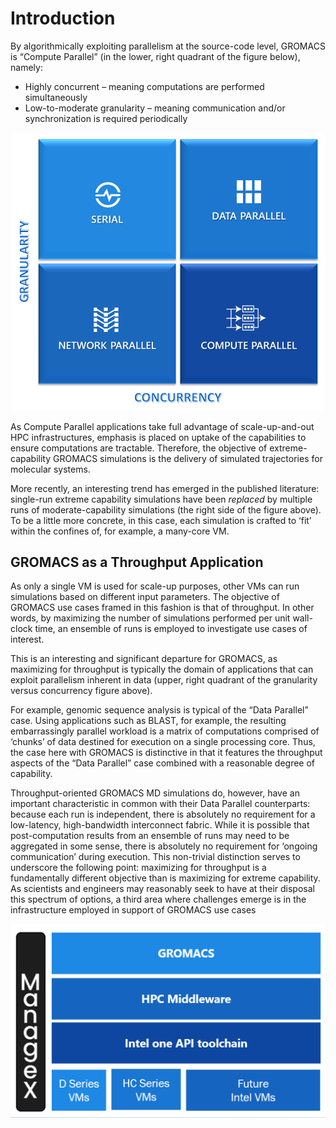 # Introduction

By algorithmically exploiting parallelism at the source-code level, GROMACS is “Compute Parallel” (in the lower, right quadrant of the figure below), namely:

- Highly concurrent – meaning computations are performed simultaneously
- Low-to-moderate granularity – meaning communication and/or synchronization is required periodically 

![Granularity versus Concurrency](/hpc/throughput/media/granularity_vs_concurrency.png "Granularity versus Concurrency")

As Compute Parallel applications take full advantage of scale-up-and-out HPC infrastructures, emphasis is placed on uptake of the capabilities to ensure computations are tractable.  Therefore, the objective of extreme-capability GROMACS simulations is the delivery of simulated trajectories for molecular systems. 

More recently, an interesting trend has emerged in the published literature: single-run extreme capability simulations have been _replaced_ by multiple runs of moderate-capability simulations (the right side of the figure above). To be a little more concrete, in this case, each simulation is crafted to ‘fit’ within the confines of, for example, a many-core VM.


## GROMACS as a Throughput Application

As only a single VM is used for scale-up purposes, other VMs can run simulations based on different input parameters. The objective of GROMACS use cases framed in this fashion is that of throughput. In other words, by maximizing the number of simulations performed per unit wall-clock time, an ensemble of runs is employed to investigate use cases of interest. 

This is an interesting and significant departure for GROMACS, as maximizing for throughput is typically the domain of applications that can exploit parallelism inherent in data (upper, right quadrant of the granularity versus concurrency figure above).

For example, genomic sequence analysis is typical of the “Data Parallel” case. Using applications such as BLAST, for example, the resulting embarrassingly parallel workload is a matrix of computations comprised of ‘chunks’ of data destined for execution on a single processing core. Thus, the case here with GROMACS is distinctive in that it features the throughput aspects of the “Data Parallel” case combined with a reasonable degree of capability.

Throughput-oriented GROMACS MD simulations do, however, have an important characteristic in common with their Data Parallel counterparts: because each run is independent, there is absolutely no requirement for a low-latency, high-bandwidth interconnect fabric. While it is possible that post-computation results from an ensemble of runs may need to be aggregated in some sense, there is absolutely no requirement for ‘ongoing communication’ during execution. This non-trivial distinction serves to underscore the following point: maximizing for throughput is a fundamentally different objective than is maximizing for extreme capability. As scientists and engineers may reasonably seek to have at their disposal this spectrum of options, a third area where challenges emerge is in the infrastructure employed in support of GROMACS use cases

![GROMACS via oneAPI on Azure](/hpc/throughput/media/GMX_oneAPI_Azure.png "GROMACS via oneAPI on Azure")